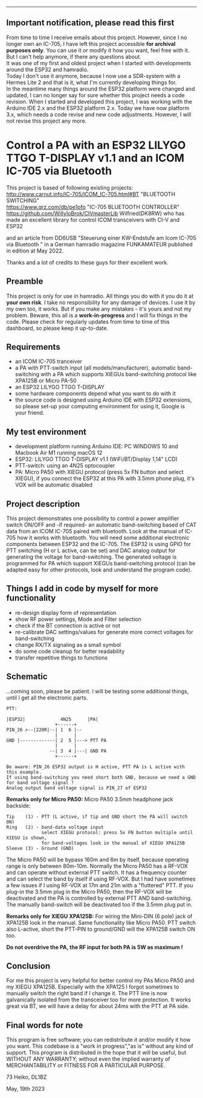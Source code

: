 ---
## Important notification, please read this first

From time to time I receive emails about this project. However, since I no longer own an IC-705, I have left this project accessible **for archival purposes only**. You can use it or modify it how you want, feel free with it. But I can't help anymore, if there any questions about.<br>
It was one of my first and oldest project when I started with developments around the ESP32 and hamradio.<br>
Today I don't use it anymore, because I now use a SDR-system with a Hermes Lite 2 and that is it, what I'm currently developing things for.<br>
In the meantime many things around the ESP32 platform were changed and updated, I can no longer say for sure whether this project needs a code revision. When I started and developed this project, I was working with the Arduino IDE 2.x and the ESP32 platform 2.x. Today we have now platform 3.x, which needs a code revise and new code adjustments. However, I will not revise this project any more.

# Control a PA with an ESP32 LILYGO TTGO T-DISPLAY v1.1 and an ICOM IC-705 via Bluetooth ###

This project is based of following existing projects:\
http://www.carnut.info/IC-705/ICOM_IC-705.html#BT "BLUETOOTH SWITCHING"\
https://www.qrz.com/db/pe1ofo "IC-705 BLUETOOTH CONTROLLER"\
https://github.com/WillyIoBrok/CIVmasterLib Wilfried(DK8RW) who has made an excellent library for control ICOM transceivers with CI-V and ESP32

and an article from DD6USB "Steuerung einer KW-Endstufe am Icom IC-705 via Bluetooth " in a German hamradio magazine FUNKAMATEUR published in edition at May 2022.  

Thanks and a lot of credits to these guys for their excellent work.

## Preamble ##
This project is only for use in hamradio. All things you do with it you do it at **your own risk**. I take no responsibility for any damage of devices. I use it by my own too, it works. But if you make any mistakes - it's yours and not my problem.
Beware, this all is a **work-in-progress** and I will fix things in the code.
Please check for regularly updates from time to time of this dashboard, so please keep it up-to-date.

## Requirements ##
- an ICOM IC-705 tranceiver
- a PA with PTT-switch input (all models/manufacturer), automatic band-switching with a PA which supports XIEGUs band-switching protocol like XPA125B or Micro PA-50
- an ESP32 LILYGO TTGO T-DISPLAY
- some hardware components depend what you want to do with it
- the source code is designed using Arduino IDE with ESP32 extensions, so please set-up your computing environment for using it, Google is your friend.

## My test environment ##
- development platform running Arduino IDE: PC WINDOWS 10 and Macbook Air M1 running macOS 12
- ESP32: LILYGO TTGO T-DISPLAY v1.1 (WiFi/BT/Display 1,14" LCD)
- PTT-switch: using an 4N25 optocoupler
- PA: Micro PA50 with XIEGU protocol (press 5x FN button and select XIEGU), if you connect the ESP32 at this PA with 3.5mm phone plug, it's VOX will be automatic disabled

## Project description ##
This project demonstrates one possibility to control a power amplifier switch ON/OFF and -if required- an automatic band-switching based of CAT data from an ICOM IC-705 paired with bluetooth. Look at the manual of IC-705 how it works with bluetooth.
You will need some additional electronic components between ESP32 and the IC-705. The ESP32 is using GPIO for PTT switching (H or L active, can be set) and DAC analog output for generating the voltage for band-switching.
The generated voltage is programmed for PA which support XIEGUs band-switching protocol (can be adapted easy for other protocols, look and understand the program code).

## Things I add in code by myself for more functionality ##
- re-design display form of representation
- show RF power settings, Mode and Filter selection
- check if the BT connection is active or not
- re-calibrate DAC settings/values for generate more correct voltages for band-switching
- change RX/TX signaling as a small symbol
- do some code cleanup for better readability
- transfer repetitive things to functions

## Schematic ##

...coming soon, please be patient. I will be testing some additional things, until I get all the electronic parts.

```
PTT:

|ESP32|             4N25      |PA|
                  +------+
PIN_26 >--|220R|--| 1  6 |--
                  |      |
GND |-------------| 2  5 |---> PTT PA  
                  |      |
                --| 3  4 |---| GND PA
                  +------+

Be aware: PIN_26 ESP32 output is H active, PTT PA is L active with this example.
If using band-switching you need short both GND, because we need a GND for band voltage signal !
Analog output band voltage signal is PIN_27 of ESP32
```

**Remarks only for Micro PA50:**
Micro PA50 3.5mm headphone jack backside:
```
Tip    (1) - PTT (L active, if tip and GND short the PA will switch ON)
Ring   (2) - band-data voltage input
             select XIEGU protocol: press 5x FN button multiple until XIEGU is shown,
             for band-voltages look in the manual of XIEGU XPA125B
Sleeve (3) - Ground (GND)
```
The Micro PA50 will be bypass 160m and 6m by itself, because operating range is only between 80m-10m. Normally the Micro PA50 has a RF-VOX and can operate without external PTT switch. It has a frequency counter and can select the band by itself if using RF-VOX.
But I had have sometimes a few issues if I using RF-VOX at 17m and 21m with a "fluttered" PTT. If you plug-in the 3.5mm plug in the Micro PA50, then the RF-VOX will be deactivated and the PA is controlled by external PTT AND band-switching.
The manually band-switch will be deactivated too if the 3.5mm plug put in.

**Remarks only for XIEGU XPA125B:**
For wiring the Mini-DIN (6 pole) jack of XPA125B look in the manual. Same functionality like Micro PA50. PTT switch also L-active, short the PTT-PIN to ground/GND will the XPA125B switch ON too.

**Do not overdrive the PA, the RF input for both PA is 5W as maximum !**

## Conclusion ##
For me this project is very helpful for better control my PAs Micro PA50 and my XIEGU XPA125B. Especially with the XPA125 I forgot sometimes to manually switch the right band if I change it.
The PTT line is now galvanically isolated from the transceiver too for more protection. It works great via BT, we will have a delay for about 24ms with the PTT at PA side.

## Final words for note ##
This program is free software; you can redistribute it and/or modify it how you want.
This codebase is a "work in progress","as is" without any kind of support.
This program is distributed in the hope that it will be useful, but WITHOUT ANY WARRANTY; without even the implied warranty of MERCHANTABILITY or FITNESS FOR A PARTICULAR PURPOSE.

73 Heiko, DL1BZ

May, 19th 2023
